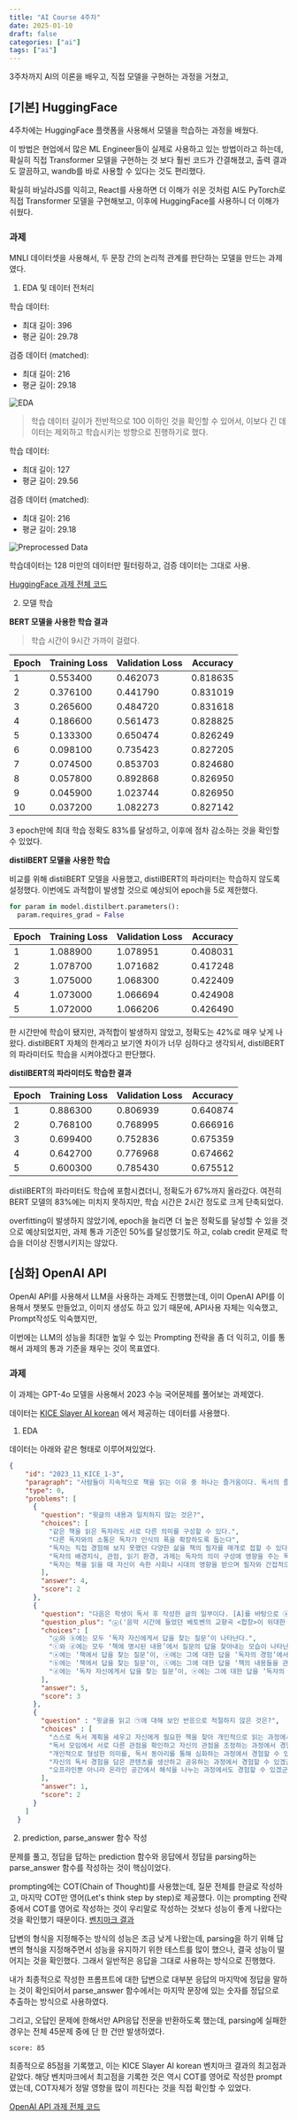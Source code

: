 ```yaml
---
title: "AI Course 4주차"
date: 2025-01-10
draft: false
categories: ["ai"]
tags: ["ai"]
---
```


3주차까지 AI의 이론을 배우고, 직접 모델을 구현하는 과정을 거쳤고,  


## [기본] HuggingFace

4주차에는 HuggingFace 플랫폼을 사용해서 모델을 학습하는 과정을 배웠다.  

이 방법은 현업에서 많은 ML Engineer들이 실제로 사용하고 있는 방법이라고 하는데, 확실히 직접 Transformer 모델을 구현하는 것 보다 훨씬 코드가 간결해졌고,
출력 결과도 깔끔하고, wandb를 바로 사용할 수 있다는 것도 편리했다.

확실히 바닐라JS를 익히고, React를 사용하면 더 이해가 쉬운 것처럼
AI도 PyTorch로 직접 Transformer 모델을 구현해보고, 이후에 HuggingFace를 사용하니 더 이해가 쉬웠다.

### 과제

MNLI 데이터셋을 사용해서, 두 문장 간의 논리적 관계를 판단하는 모델을 만드는 과제였다.  

1. EDA 및 데이터 전처리

학습 데이터:
- 최대 길이: 396
- 평균 길이: 29.78

검증 데이터 (matched):
- 최대 길이: 216
- 평균 길이: 29.18


![EDA](ai-course-w4-f1.png)

> 학습 데이터 길이가 전반적으로 100 이하인 것을 확인할 수 있어서, 이보다 긴 데이터는 제외하고 학습시키는 방향으로 진행하기로 했다.

학습 데이터:
- 최대 길이: 127
- 평균 길이: 29.56

검증 데이터 (matched):
- 최대 길이: 216
- 평균 길이: 29.18

![Preprocessed Data](ai-course-w4-f2.png)

학습데이터는 128 미만의 데이터만 필터링하고, 검증 데이터는 그대로 사용.

[HuggingFace 과제 전체 코드](https://github.com/teacherSsamko/DL-study/blob/main/%08w4_1.ipynb)


2. 모델 학습

**BERT 모델을 사용한 학습 결과**

> 학습 시간이 9시간 가까이 걸렸다.

| Epoch | Training Loss | Validation Loss | Accuracy |
|-------|--------------|-----------------|-----------|
| 1 | 0.553400 | 0.462073 | 0.818635 |
| 2 | 0.376100 | 0.441790 | 0.831019 |
| 3 | 0.265600 | 0.484720 | 0.831618 |
| 4 | 0.186600 | 0.561473 | 0.828825 |
| 5 | 0.133300 | 0.650474 | 0.826249 |
| 6 | 0.098100 | 0.735423 | 0.827205 |
| 7 | 0.074500 | 0.853703 | 0.824680 |
| 8 | 0.057800 | 0.892868 | 0.826950 |
| 9 | 0.045900 | 1.023744 | 0.826950 |
| 10 | 0.037200 | 1.082273 | 0.827142 |

3 epoch만에 최대 학습 정확도 83%를 달성하고, 이후에 점차 감소하는 것을 확인할 수 있었다.

**distilBERT 모델을 사용한 학습**

비교를 위해 distilBERT 모델을 사용했고, distilBERT의 파라미터는 학습하지 않도록 설정했다. 이번에도 과적합이 발생할 것으로 예상되어 epoch을 5로 제한했다.

```python
for param in model.distilbert.parameters():
  param.requires_grad = False
```

| Epoch | Training Loss | Validation Loss | Accuracy |
|-------|--------------|-----------------|-----------|
| 1 | 1.088900 | 1.078951 | 0.408031 |
| 2 | 1.078700 | 1.071682 | 0.417248 |
| 3 | 1.075000 | 1.068300 | 0.422409 |
| 4 | 1.073000 | 1.066694 | 0.424908 |
| 5 | 1.072000 | 1.066206 | 0.426490 |

한 시간만에 학습이 됐지만, 과적합이 발생하지 않았고, 정확도는 42%로 매우 낮게 나왔다. distilBERT 자체의 한계라고 보기엔 차이가 너무 심하다고 생각되서, distilBERT의 파라미터도 학습을 시켜야겠다고 판단했다.

**distilBERT의 파라미터도 학습한 결과**

| Epoch | Training Loss | Validation Loss | Accuracy |
|-------|--------------|-----------------|-----------|
| 1 | 0.886300 | 0.806939 | 0.640874 |
| 2 | 0.768100 | 0.768995 | 0.666916 |
| 3 | 0.699400 | 0.752836 | 0.675359 |
| 4 | 0.642700 | 0.776968 | 0.674662 |
| 5 | 0.600300 | 0.785430 | 0.675512 |

distilBERT의 파라미터도 학습에 포함시켰더니, 정확도가 67%까지 올라갔다. 여전히 BERT 모델의 83%에는 미치지 못하지만, 학습 시간은 2시간 정도로 크게 단축되었다.

overfitting이 발생하지 않았기에, epoch을 늘리면 더 높은 정확도를 달성할 수 있을 것으로 예상되었지만, 과제 통과 기준인 50%를 달성했기도 하고, colab credit 문제로 학습을 더이상 진행시키지는 않았다.



## [심화] OpenAI API

OpenAI API를 사용해서 LLM을 사용하는 과제도 진행했는데, 이미 OpenAI API를 이용해서 챗봇도 만들었고, 이미지 생성도 하고 있기 때문에, API사용 자체는 익숙했고, Prompt작성도 익숙했지만,

이번에는 LLM의 성능을 최대한 높일 수 있는 Prompting 전략을 좀 더 익히고, 이를 통해서 과제의 통과 기준을 채우는 것이 목표였다.

### 과제

이 과제는 GPT-4o 모델을 사용해서 2023 수능 국어문제를 풀어보는 과제였다.


데이터는 [KICE Slayer AI korean](https://github.com/NomaDamas/KICE_slayer_AI_Korean) 에서 제공하는 데이터를 사용했다.


1. EDA

데이터는 아래와 같은 형태로 이루어져있었다.

```json
{
    "id": "2023_11_KICE_1-3",
    "paragraph": "사람들이 지속적으로 책을 읽는 이유 중 하나는 즐거움이다. 독서의 즐거움에는 여러 가지가 있겠지만 그 중심에는 ‘소통의 즐거움’이 있다.독자는 독서를 통해 책과 소통하는 즐거움을 경험한다. 독서는필자와 간접적으로 대화하는 소통 행위이다. 독자는 자신이 속한사회나 시대의 영향 아래 필자가 속해 있거나 드러내고자 하는 사회나 시대를 경험한다. 직접 경험하지 못했던 다양한 삶을 필자를 매개로 만나고 이해하면서 독자는 더 넓은 시야로 세계를바라볼 수 있다. 이때 같은 책을 읽은 독자라도 독자의 배경지식이나 관점 등의 독자 요인, 읽기 환경이나 과제 등의 상황 요인이 다르므로, 필자가 보여 주는 세계를 그대로 수용하지 않고 저마다 소통 과정에서 다른 의미를 구성할 수 있다.[A] (이러한 소통은 독자가 책의 내용에 대해 질문하고 답을 찾아내는 과정에서 가능해진다. 독자는 책에서 답을 찾는 질문, 독자 자신에게서 답을 찾는 질문 등을 제기할 수 있다. 전자의 경우 책에 명시된 내용에서 답을 발견할 수 있고, 책의 내용들을 관계 지으며 답에 해당하는 내용을 스스로 구성할 수도 있다. 또한 후자의 경우 책에는 없는 독자의 경험에서 답을 찾을 수 있다. 이런 질문들을 풍부히 생성하고 주체적으로 답을 찾을 때 소통의 즐거움은 더 커진다.)한편 독자는 ㉠ (다른 독자와 소통하는 즐거움을 경험할 수도 있다.) 책과의 소통을 통해 개인적으로 형성한 의미를 독서 모임이나 독서 동아리 등에서 다른 독자들과 나누는 일이 이에 해당한다. 비슷한 해석에 서로 공감하며 기존 인식을 강화하거나 관점의 차이를 확인하고 기존 인식을 조정하는 과정에서, 독자는자신의 인식을 심화 확장할 수 있다. 최근 소통 공간이 온라인으로 확대되면서 독서를 통해 다른 독자들과 소통하며 즐거움을누리는 양상이 더 다양해지고 있다. 자신의 독서 경험을 담은 글이나 동영상을 생산 공유함으로써, 책을 읽지 않은 타인이 책과 소통하도록 돕는 것도 책을 통한 소통의 즐거움을 나누는 일이다.",
    "type": 0,
    "problems": [
      {
        "question": "윗글의 내용과 일치하지 않는 것은?",
        "choices": [
          "같은 책을 읽은 독자라도 서로 다른 의미를 구성할 수 있다.",
          "다른 독자와의 소통은 독자가 인식의 폭을 확장하도록 돕는다",
          "독자는 직접 경험해 보지 못했던 다양한 삶을 책의 필자를 매개로 접할 수 있다.",
          "독자의 배경지식, 관점, 읽기 환경, 과제는 독자의 의미 구성에 영향을 주는 독자 요인이다.",
          "독자는 책을 읽을 때 자신이 속한 사회나 시대의 영향을 받으며 필자와 간접적으로 대화한다"
        ],
        "answer": 4,
        "score": 2
      },
      {
        "question": "다음은 학생이 독서 후 작성한 글의 일부이다. [A]를 바탕으로 ⓐ～ⓔ를 이해한 내용으로 가장 적절한 것은?",
        "question_plus": "ⓐ('음악 시간에 들었던 베토벤의 교향곡 <합창>이 위대한 작품인 이유는 무엇일까?'하는 생각)에, 베토벤에 대한 책을 빌렸다. 책에서는 기약만으로 구성됐던 교향곡에 성악을 결합헤 개성을 드러냈다는 점에서 ⓑ(이 곡이 낭만주의 음악의 특징을 보여 준다고 했다.) <합창>을 해설한 부분에 이어, 베토벤의 생애에 관한 뒷부분도 읽었는데, ⓒ(이 내용들을 종합해, 절망적 상황에서도 열정적으로 자신이 좋아하는 일을 했기에 교향곡 구성의 새로움을 보여 준 명작이 탄생했음을 알게 됐다.) 이후 ⓓ(내가 진정으로 좋아하는 일이 무엇인지 나에게 묻게 되었다.) ⓔ(글 쓰는 일에서 가장 큰 행복을 느꼈던 나를 발견)할 수 있었고, 나도 어떤 상황에서든 좋아하는 일을 계속해야겠다고 생각했다.",
        "choices": [
          "ⓐ와 ⓑ에는 모두 ‘독자 자신에게서 답을 찾는 질문’이 나타난다.",
          "ⓒ와 ⓓ에는 모두 ‘책에 명시된 내용’에서 질문의 답을 찾아내는 모습이 나타난다.",
          "ⓐ에는 ‘책에서 답을 찾는 질문’이, ⓔ에는 그에 대한 답을 ‘독자의 경험’에서 찾아내는 모습이 나타난다.",
          "ⓑ에는 ‘책에서 답을 찾는 질문’이, ⓒ에는 그에 대한 답을 ‘책의 내용들을 관계 지으며’ 찾아내는 모습이 나타난다.",
          "ⓓ에는 ‘독자 자신에게서 답을 찾는 질문’이, ⓔ에는 그에 대한 답을 ‘독자의 경험’에서 찾아내는 모습이 나타난다."
        ],
        "answer": 5,
        "score": 3
      },
      {
        "question" : "윗글을 읽고 ㉠에 대해 보인 반응으로 적절하지 않은 것은?",
        "choices" : [
          "스스로 독서 계획을 세우고 자신에게 필요한 책을 찾아 개인적으로 읽는 과정에서 경험할 수 있겠군.",
          "독서 모임에서 서로 다른 관점을 확인하고 자신의 관점을 조정하는 과정에서 경험할 수 있겠군.",
          "개인적으로 형성한 의미를, 독서 동아리를 통해 심화하는 과정에서 경험할 수 있겠군.",
          "자신의 독서 경험을 담은 콘텐츠를 생산하고 공유하는 과정에서 경험할 수 있겠군.",
          "오프라인뿐 아니라 온라인 공간에서 해석을 나누는 과정에서도 경험할 수 있겠군."
        ],
        "answer": 1,
        "score": 2
      }
    ]
  }
```

2. prediction, parse_answer 함수 작성

문제를 풀고, 정답을 답하는 prediction 함수와 응답에서 정답을 parsing하는 parse_answer 함수를 작성하는 것이 핵심이었다.

prompting에는 COT(Chain of Thought)를 사용했는데, 질문 전체를 한글로 작성하고, 마지막 COT만 영어(Let's think step by step)로 제공했다. 이는 prompting 전략 중에서 COT를 영어로 작성하는 것이 우리말로 작성하는 것보다 성능이 좋게 나왔다는 것을 확인했기 때문이다. [벤치마크 결과](https://github.com/NomaDamas/KICE_slayer_AI_Korean/tree/master#vii-%EB%B2%A4%EC%B9%98%EB%A7%88%ED%81%AC-%EA%B2%B0%EA%B3%BC)

답변의 형식을 지정해주는 방식의 성능은 조금 낮게 나왔는데, parsing을 하기 위해 답변의 형식을 지정해주면서 성능을 유지하기 위한 테스트를 많이 했으나, 결국 성능이 떨어지는 것을 확인했다. 그래서 일반적은 응답을 그대로 사용하는 방식으로 진행했다.

내가 최종적으로 작성한 프롬프트에 대한 답변으로 대부분 응답의 마지막에 정답을 말하는 것이 확인되어서 parse_answer 함수에서는 마지막 문장에 있는 숫자를 정답으로 추출하는 방식으로 사용하였다.  

그리고, 오답인 문제에 한해서만 API응답 전문을 반환하도록 했는데, parsing에 실패한 경우는 전체 45문제 중에 단 한 건만 발생하였다. 

`score: 85`

최종적으로 85점을 기록했고, 이는 KICE Slayer AI korean 벤치마크 결과의 최고점과 같았다. 해당 벤치마크에서 최고점을 기록한 것은 역시 COT를 영어로 작성한 prompt였는데, COT자체가 정말 영향을 많이 끼친다는 것을 직접 확인할 수 있었다.

[OpenAI API 과제 전체 코드](https://github.com/teacherSsamko/DL-study/blob/main/w4_2.ipynb)